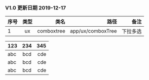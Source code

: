 ### V1.0 更新日期 2019-12-17
|序号|类型|类名|路径|备注|
|:-|:-:|-:|-:|-:|
|1|ux|comboxtree|app/ux/comboxTree|下拉多选|

|123|234|345|
|:-|:-:|-:|
|abc|bcd|cde|
|abc|bcd|cde|
|abc|bcd|cde|